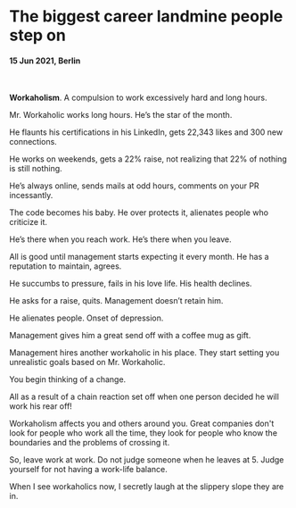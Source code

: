 # The biggest career landmine people step on

#### 15 Jun 2021, Berlin

&nbsp;

**Workaholism**. A compulsion to work excessively hard and long hours.

Mr. Workaholic works long hours. He’s the star of the month.

He flaunts his certifications in his LinkedIn, gets 22,343 likes and 300 new connections.

He works on weekends, gets a 22% raise, not realizing that 22% of nothing is still nothing.

He’s always online, sends mails at odd hours, comments on your PR incessantly.

The code becomes his baby. He over protects it, alienates people who criticize it.

He’s there when you reach work. He’s there when you leave.

All is good until management starts expecting it every month. He has a reputation to maintain, agrees.

He succumbs to pressure, fails in his love life. His health declines.

He asks for a raise, quits. Management doesn’t retain him.

He alienates people. Onset of depression.

Management gives him a great send off with a coffee mug as gift.

Management hires another workaholic in his place. They start setting you unrealistic goals based on Mr. Workaholic.

You begin thinking of a change.

All as a result of a chain reaction set off when one person decided he will work his rear off!

Workaholism affects you and others around you. Great companies don't look for people who work all the time, they look for people who know the boundaries and the problems of crossing it.

So, leave work at work. Do not judge someone when he leaves at 5. Judge yourself for not having a work-life balance.

When I see workaholics now, I secretly laugh at the slippery slope they are in.

&nbsp;
